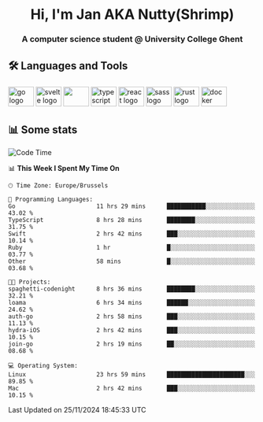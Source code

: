 <h1 align="center">Hi, I'm Jan AKA Nutty(Shrimp)</h1>
<h3 align="center">A computer science student @ University College Ghent</h3>

<h2 align="left">🛠️ Languages and Tools</h2>

###

<div align="left">
  <img src="https://cdn.jsdelivr.net/gh/devicons/devicon/icons/go/go-original.svg" height="40" width="52" alt="go logo"  />
  <img src="https://cdn.jsdelivr.net/gh/devicons/devicon@latest/icons/svelte/svelte-original.svg"  height="40" width="52" alt="svelte logo" />
  <img src="https://cdn.jsdelivr.net/gh/devicons/devicon@latest/icons/tailwindcss/tailwindcss-original.svg" height="40" width="52" />
  <img src="https://cdn.jsdelivr.net/gh/devicons/devicon/icons/typescript/typescript-original.svg" height="40" width="52" alt="typescript logo"  />
  <img src="https://cdn.jsdelivr.net/gh/devicons/devicon/icons/react/react-original.svg" height="40" width="52" alt="react logo"  />
  <img src="https://cdn.jsdelivr.net/gh/devicons/devicon/icons/sass/sass-original.svg" height="40" width="52" alt="sass logo"  />
  <img src="https://cdn.jsdelivr.net/gh/devicons/devicon@latest/icons/rust/rust-original.svg" height="40" width="52" alt="rust logo" />
  <img src="https://cdn.jsdelivr.net/gh/devicons/devicon/icons/docker/docker-original.svg" height="40" width="52" alt="docker logo"  />
</div>

<h2>📊 Some stats</h2>

<!--START_SECTION:waka-->
![Code Time](http://img.shields.io/badge/Code%20Time-5%2C289%20hrs%2026%20mins-blue)

📊 **This Week I Spent My Time On** 

```text
🕑︎ Time Zone: Europe/Brussels

💬 Programming Languages: 
Go                       11 hrs 29 mins      ███████████░░░░░░░░░░░░░░   43.02 % 
TypeScript               8 hrs 28 mins       ████████░░░░░░░░░░░░░░░░░   31.75 % 
Swift                    2 hrs 42 mins       ███░░░░░░░░░░░░░░░░░░░░░░   10.14 % 
Ruby                     1 hr                █░░░░░░░░░░░░░░░░░░░░░░░░   03.77 % 
Other                    58 mins             █░░░░░░░░░░░░░░░░░░░░░░░░   03.68 % 

🐱‍💻 Projects: 
spaghetti-codenight      8 hrs 36 mins       ████████░░░░░░░░░░░░░░░░░   32.21 % 
loama                    6 hrs 34 mins       ██████░░░░░░░░░░░░░░░░░░░   24.62 % 
auth-go                  2 hrs 58 mins       ███░░░░░░░░░░░░░░░░░░░░░░   11.13 % 
hydra-iOS                2 hrs 42 mins       ███░░░░░░░░░░░░░░░░░░░░░░   10.15 % 
join-go                  2 hrs 19 mins       ██░░░░░░░░░░░░░░░░░░░░░░░   08.68 % 

💻 Operating System: 
Linux                    23 hrs 59 mins      ██████████████████████░░░   89.85 % 
Mac                      2 hrs 42 mins       ███░░░░░░░░░░░░░░░░░░░░░░   10.15 % 
```


 Last Updated on 25/11/2024 18:45:33 UTC
<!--END_SECTION:waka-->
